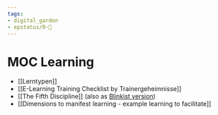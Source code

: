 ```yaml
---
tags: 
- digital_garden
- epstatus/0-🌰
---
```

# MOC Learning
+ [[Lerntypen]]
+ [[E-Learning Training Checklist by Trainergeheimnisse]]
+ [[The Fifth Discipline]] (also as [Blinkist version](https://www.blinkist.com/en/app/books/the-fifth-discipline-en))
+ [[Dimensions to manifest learning - example learning to facilitate]]